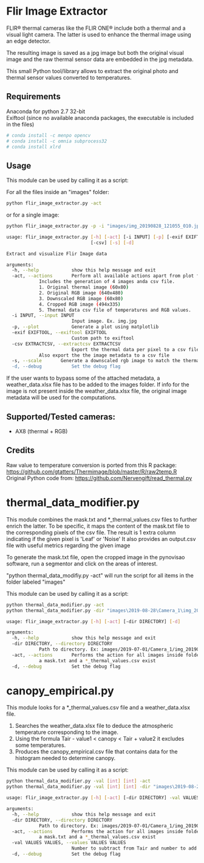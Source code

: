 # Flir Image Extractor

FLIR® thermal cameras like the FLIR ONE® include both a thermal and a visual light camera.
The latter is used to enhance the thermal image using an edge detector.

The resulting image is saved as a jpg image but both the original visual image and the raw thermal sensor data are embedded in the jpg metadata.

This small Python tool/library allows to extract the original photo and thermal sensor values converted to temperatures.

## Requirements

Anaconda for python 2.7 32-bit  
Exiftool (since no available anaconda packages, the executable is included in the files)  

```bash
# conda install -c menpo opencv
# conda install -c omnia subprocess32
# conda install xlrd
```

## Usage

This module can be used by calling it as a script:

For all the files inside an "images" folder:
```bash
python flir_image_extractor.py -act
```
or for a single image:
```bash
python flir_image_extractor.py -p -i "images/img_20190828_121055_010.jpg" -s -csv -d
```

```bash
usage: flir_image_extractor.py [-h] [-act] [-i INPUT] [-p] [-exif EXIFTOOL]
                               [-csv] [-s] [-d]

Extract and visualize Flir Image data

arguments:
  -h, --help            show this help message and exit
  -act, --actions       Perform all available actions apart from plot for all images.
			Includes the generation of 4 images anda csv file.
			1. Original thermal image (60x80)
			2. Original RGB image (640x480)
			3. Downscaled RGB image (60x80)
			4. Cropped RGB image (494x335)
			5. Thermal data csv file of temperatures and RGB values.
  -i INPUT, --input INPUT
                        Input image. Ex. img.jpg
  -p, --plot            Generate a plot using matplotlib
  -exif EXIFTOOL, --exiftool EXIFTOOL
                        Custom path to exiftool
  -csv EXTRACTCSV, --extractcsv EXTRACTCSV
                        Export the thermal data per pixel to a csv file
			Also export the the image metadata to a csv file
  -s, --scale		Generate a downscaled rgb image to match the thermal image's dimensions
  -d, --debug           Set the debug flag
```

If the user wants to bypass some of the attached metadata, a weather_data.xlsx file has to be added to the images folder.
If info for the image is not present inside the weather_data.xlsx file, the original image metadata will be used for the computations.

## Supported/Tested cameras:

- AX8 (thermal + RGB)

## Credits

Raw value to temperature conversion is ported from this R package: https://github.com/gtatters/Thermimage/blob/master/R/raw2temp.R
Original Python code from: https://github.com/Nervengift/read_thermal.py

# thermal_data_modifier.py

This module combines the mask.txt and *_thermal_values.csv files to further enrich the latter.
To be specific, it maps the content of the mask.txt file to the corresponding pixels of the csv file.
The result is 1 extra column indicating if the given pixel is 'Leaf' or 'Noise'
It also provides an output.csv file with useful metrics regarding the given image

To generate the mask.txt file, open the cropped image in the pynovisao software, run a segmentor and click on the areas of interest.

"python thermal_data_modifiy.py -act" will run the script for all items in the folder labeled "images"

This module can be used by calling it as a script:

```bash
python thermal_data_modifier.py -act
python thermal_data_modifier.py -dir "images\2019-08-28\Camera_1\img_20190828_121055_010"
```

```bash
usage: flir_image_extractor.py [-h] [-act] [-dir DIRECTORY] [-d]

arguments:
  -h, --help            show this help message and exit
  -dir DIRECTORY, --directory DIRECTORY
			Path to directory. Ex: images/2019-07-01/Camera_1/img_20190701_121055_011
  -act, --actions       Performs the action for all images inside folders where both
			a mask.txt and a *_thermal_values.csv exist
  -d, --debug           Set the debug flag
```

# canopy_empirical.py

This module looks for a *_thermal_values.csv file and a weather_data.xlsx file.
1. Searches the weather_data.xlsx file to deduce the atmospheric temperature corresponding to the image.
2. Using the formula Tair - value1 < canopy < Tair + value2 it excludes some temperatures.
3. Produces the canopy_empirical.csv file that contains data for the histogram needed to determine canopy.

This module can be used by calling it as a script:

```bash
python thermal_data_modifier.py -val [int] [int] -act
python thermal_data_modifier.py -val [int] [int] -dir "images\2019-08-28\Camera_1\img_20190828_121055_010"
```

```bash
usage: flir_image_extractor.py [-h] [-act] [-dir DIRECTORY] -val VALUES VALUES [-d]

arguments:
  -h, --help            show this help message and exit
  -dir DIRECTORY, --directory DIRECTORY
			Path to directory. Ex: images/2019-07-01/Camera_1/img_20190701_121055_011
  -act, --actions       Performs the action for all images inside folders where both
			a mask.txt and a *_thermal_values.csv exist
  -val VALUES VALUES, --values VALUES VALUES
                        Number to subtract from Tair and number to add to Tair
  -d, --debug           Set the debug flag
```
